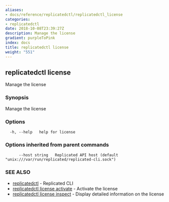 ```yaml
---
aliases:
- docs/reference/replicatedctl/replicatedctl_license
categories:
- replicatedctl
date: 2018-10-08T23:39:27Z
description: Manage the license
gradient: purpleToPink
index: docs
title: replicatedctl license
weight: "551"
---
```


## replicatedctl license

Manage the license

### Synopsis

Manage the license

### Options

```
  -h, --help   help for license
```

### Options inherited from parent commands

```
      --host string   Replicated API host (default "unix:///var/run/replicated/replicated-cli.sock")
```

### SEE ALSO

* [replicatedctl](/api/replicatedctl/)	 - Replicated CLI
* [replicatedctl license activate](/api/replicatedctl/replicatedctl_license_activate/)	 - Activate the license
* [replicatedctl license inspect](/api/replicatedctl/replicatedctl_license_inspect/)	 - Display detailed information on the license

